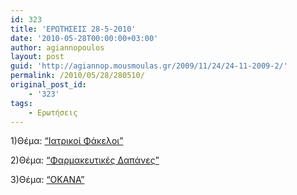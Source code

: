 ```yaml
---
id: 323
title: 'ΕΡΩΤΗΣΕΙΣ 28-5-2010'
date: '2010-05-28T00:00:00+03:00'
author: agiannopoulos
layout: post
guid: 'http://agiannop.mousmoulas.gr/2009/11/24/24-11-2009-2/'
permalink: /2010/05/28/280510/
original_post_id:
    - '323'
tags:
    - Ερωτήσεις
---
```


1)Θέμα: [“Ιατρικοί Φάκελοι”](/wp-content/uploads/2009/11/iatrikoi_fakeloi_28052.pdf)

2)Θέμα: [“Φαρμακευτικές Δαπάνες”](/wp-content/uploads/2009/11/farmakeutikes_dapanes_28052.pdf)

3)Θέμα: [“ΟΚΑΝΑ”](/wp-content/uploads/2009/11/okana_28052.pdf)